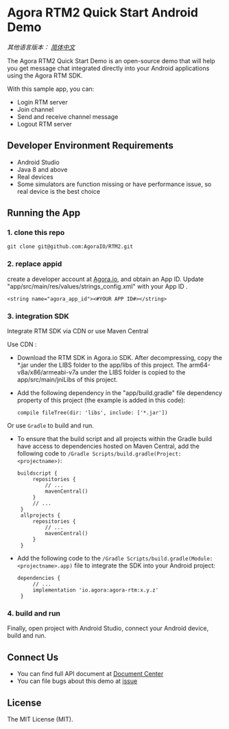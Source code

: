 # Agora RTM2 Quick Start Android Demo

*其他语言版本： [简体中文](README.zh.md)*

The Agora RTM2 Quick Start  Demo is an open-source demo that will help you get message chat integrated directly into your Android applications using the Agora RTM SDK.

With this sample app, you can:

- Login RTM server
- Join channel
- Send and receive channel message
- Logout RTM server

## Developer Environment Requirements

- Android Studio
- Java 8 and above
- Real devices
- Some simulators are function missing or have performance issue, so real device is the best choice

## Running the App

### 1. clone this repo
```
git clone git@github.com:AgoraIO/RTM2.git
```

### 2. replace appid 
create a developer account at [Agora.io](https://dashboard.agora.io/signin/), and obtain an App ID.
Update "app/src/main/res/values/strings_config.xml" with your App ID .

```
<string name="agora_app_id"><#YOUR APP ID#></string>
```

### 3. integration SDK

Integrate RTM SDK via CDN or use Maven Central

Use CDN :
* Download the RTM SDK in Agora.io SDK. After decompressing, copy the *.jar under the LIBS folder to the app/libs of this project. The arm64-v8a/x86/armeabi-v7a under the LIBS folder is copied to the app/src/main/jniLibs of this project.

* Add the following dependency in the "app/build.gradle" file dependency property of this project (the example is added in this code):

  ```
  compile fileTree(dir: 'libs', include: ['*.jar'])
  ```


Or use `Gradle` to build and run.

* To ensure that the build script and all projects within the Gradle build have access to dependencies hosted on Maven Central, add the following code to `/Gradle Scripts/build.gradle(Project: <projectname>)`:

  ```
  buildscript {
       repositories {
           // ...
           mavenCentral()
       }
       // ...
   }
   allprojects {
       repositories {
           // ...
           mavenCentral()
       }
   }
  ```

* Add the following code to the `/Gradle Scripts/build.gradle(Module: <projectname>.app)` file to integrate the SDK into your Android project:

  ```
  dependencies {
       // ...
       implementation 'io.agora:agora-rtm:x.y.z'
   }
  ```

### 4. build and run
Finally, open project with Android Studio, connect your Android device, build and run.


## Connect Us

- You can find full API document at [Document Center](https://docs.agora.io/en/)
- You can file bugs about this demo at [issue](https://github.com/AgoraIO/RTM2/issues)

## License

The MIT License (MIT).